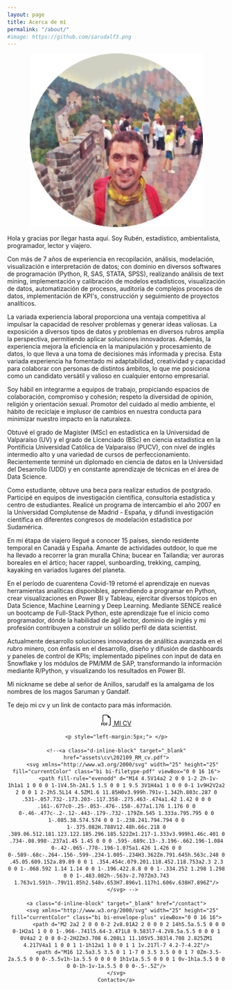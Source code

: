 ```yaml
---
layout: page
title: Acerca de mí
permalink: "/about/"
#image: https://github.com/sarudalf3.png
---
```


<div class="avatar self" style="text-align: center;">
    <img src="/assets/images/about_me.png"  style="width: 400px;"/>
</div>

Hola y gracias por llegar hasta aquí. Soy Rubén, estadístico, ambientalista, programador, lector y viajero. 

Con más de 7 años de experiencia en recopilación, análisis, modelación, visualización e interpretación de datos; con dominio en diversos softwares de programación (Python, R, SAS, STATA, SPSS), realizando análisis de text mining, implementación y calibración de modelos estadísticos, visualización de datos, automatización de procesos, auditoría de complejos procesos de datos, implementación de KPI's, construcción y seguimiento de proyectos analíticos.

La variada experiencia laboral proporciona una ventaja competitiva al impulsar la capacidad de resolver problemas y generar ideas valiosas. La exposición a diversos tipos de datos y problemas en diversos rubros amplía la perspectiva, permitiendo aplicar soluciones innovadoras. Además, la experiencia mejora la eficiencia en la manipulación y procesamiento de datos, lo que lleva a una toma de decisiones más informada y precisa. Esta variada experiencia ha fomentado mi adaptabilidad, creatividad y capacidad para colaborar con personas de distintos ámbitos, lo que me posiciona como un candidato versátil y valioso en cualquier entorno empresarial.

Soy hábil en integrarme a equipos de trabajo, propiciando espacios de colaboración, compromiso y cohesión; respeto la diversidad de opinión, religión y orientación sexual. Promotor del cuidado al medio ambiente, el hábito de reciclaje e implusor de cambios en nuestra conducta para minimizar nuestro impacto en la naturaleza.

<!--Estadístico, Magíster en estadística (U. Valparaíso) y licenciado en ciencia estadística (U. Católica de Valparaíso), con amplia experiencia en bases de datos en diversos lenguajes de programación (SAS, STATA, R, Python, SQL, MS Access, SPSS modeler), desarrollo en modelos de regresión, análisis multivariado, series de tiempo y algoritmos de machine learning; orientación al desarrollo de herramientas efectivas de visualización de datos, implementación de indicadores de desempeño, automatización de procesos y aprendizaje continuo en el campo de data science; con nivel de inglés avanzado. Con más de 5 años de experiencia, el desempeño mostrado da cuenta de una alta orientación a resultados y a la mejora continua, rápida adaptación, capacidad de gestión, excelencia en el servicio al cliente interno y habilidad para integrarse a equipos de trabajo, propiciando un clima laboral de colaboración, compromiso y cohesión.-->

Obtuvé el grado de Magíster (MSc) en estadística en la Universidad de Valparaíso (UV) y el grado de Licenciado (BSc) en ciencia estadística en la Pontificia Universidad Católica de Valparaíso (PUCV), con nivel de inglés intermedio alto y una variedad de cursos de perfeccionamiento. Recientemente terminé un diplomado en ciencia de datos en la Universidad del Desarrollo (UDD) y en constante aprendizaje de técnicas en el área de Data Science.

Como estudiante, obtuve una beca para realizar estudios de postgrado. Participé en equipos de investigación científica, consultoria estadística y centro de estudiantes. Realicé un programa de intercambio el año 2007 en la Universidad Complutense de Madrid - España, y difundí investigación científica en diferentes congresos de modelación estadística por Sudamérica.

En mi étapa de viajero llegué a conocer 15 países, siendo residente temporal en Canadá y España. Amante de actividades outdoor, lo que me ha llevado a recorrer la gran muralla China; bucear en Tailandia; ver auroras boreales en el ártico; hacer rappel, sunboarding, trekking, camping, kayaking en variados lugares del planeta. 

En el período de cuarentena Covid-19 retomé el aprendizaje en nuevas herramientas analíticas disponibles, aprendiendo a programar en Python, crear visualizaciones en Power BI y Tableau, ejercitar diversos tópicos en Data Science, Machine Learning y Deep Learning. Mediante SENCE realicé un bootcamp de Full-Stack Python, este aprendizaje fue el inicio como programador, dónde la habilidad de ágil lector, dominio de inglés y mi profesión contribuyen a construir un sólido perfil de data scientist.

Actualmente desarrollo soluciones innovadoras de análitica avanzada en el rubro minero, con énfasis en el desarrollo, diseño y difusión de dashboards y paneles de control de KPIs; implementado pipelines con input de data en Snowflake y los módulos de PM/MM de SAP, transformando la información mediante R/Python, y visualizando los resultados en Power BI.

<!--En el período de cuarentena Covid-19 comencé el proceso de continuous learning; mediante una licencia de Coursera aprendí a programar en Python, crear visualizaciones en Power BI y Tableau, ejercitar diversos tópicos en Data Science, Machine Learning y Deep Learning. Mediante SENCE realicé un bootcamp de Full-Stack Python. Este aprendizaje fue el inicio como programador, dónde la habilidad de ágil lector, dominio de inglés y mi profesión contribuyen a construir un sólido perfil como Data Scientist.-->

Mi nickname se debe al señor de Anillos, sarudalf es la amalgama de los nombres de los magos Saruman y Gandalf.

Te dejo mi cv y un link de contacto para más información.

<center>
    <a class="d-inline-block" target="_blank" href="/assets/cv/Resume_Ruben_Miranda.pdf">
        <svg xmlns="http://www.w3.org/2000/svg" width="25" height="25" fill="currentColor" class="bi bi-filetype-pdf" viewBox="0 0 16 16">
            <path fill-rule="evenodd" d="M14 4.5V14a2 2 0 0 1-2 2h-1v-1h1a1 1 0 0 0 1-1V4.5h-2A1.5 1.5 0 0 1 9.5 3V1H4a1 1 0 0 0-1 1v9H2V2a2 2 0 0 1 2-2h5.5L14 4.5ZM1.6 11.85H0v3.999h.791v-1.342h.803c.287 0 .531-.057.732-.173.203-.117.358-.275.463-.474a1.42 1.42 0 0 0 .161-.677c0-.25-.053-.476-.158-.677a1.176 1.176 0 0 0-.46-.477c-.2-.12-.443-.179-.732-.179Zm.545 1.333a.795.795 0 0 1-.085.38.574.574 0 0 1-.238.241.794.794 0 0 1-.375.082H.788V12.48h.66c.218 0 .389.06.512.181.123.122.185.296.185.522Zm1.217-1.333v3.999h1.46c.401 0 .734-.08.998-.237a1.45 1.45 0 0 0 .595-.689c.13-.3.196-.662.196-1.084 0-.42-.065-.778-.196-1.075a1.426 1.426 0 0 0-.589-.68c-.264-.156-.599-.234-1.005-.234H3.362Zm.791.645h.563c.248 0 .45.05.609.152a.89.89 0 0 1 .354.454c.079.201.118.452.118.753a2.3 2.3 0 0 1-.068.592 1.14 1.14 0 0 1-.196.422.8.8 0 0 1-.334.252 1.298 1.298 0 0 1-.483.082h-.563v-2.707Zm3.743 1.763v1.591h-.79V11.85h2.548v.653H7.896v1.117h1.606v.638H7.896Z"/>
        </svg> MI CV
    </a>

    <p style="left-margin:5px;"> </p>

    <!--<a class="d-inline-block" target="_blank" href="assets\cv\202109_RM_cv.pdf">
        <svg xmlns="http://www.w3.org/2000/svg" width="25" height="25" fill="currentColor" class="bi bi-filetype-pdf" viewBox="0 0 16 16">
            <path fill-rule="evenodd" d="M14 4.5V14a2 2 0 0 1-2 2h-1v-1h1a1 1 0 0 0 1-1V4.5h-2A1.5 1.5 0 0 1 9.5 3V1H4a1 1 0 0 0-1 1v9H2V2a2 2 0 0 1 2-2h5.5L14 4.5ZM1.6 11.85H0v3.999h.791v-1.342h.803c.287 0 .531-.057.732-.173.203-.117.358-.275.463-.474a1.42 1.42 0 0 0 .161-.677c0-.25-.053-.476-.158-.677a1.176 1.176 0 0 0-.46-.477c-.2-.12-.443-.179-.732-.179Zm.545 1.333a.795.795 0 0 1-.085.38.574.574 0 0 1-.238.241.794.794 0 0 1-.375.082H.788V12.48h.66c.218 0 .389.06.512.181.123.122.185.296.185.522Zm1.217-1.333v3.999h1.46c.401 0 .734-.08.998-.237a1.45 1.45 0 0 0 .595-.689c.13-.3.196-.662.196-1.084 0-.42-.065-.778-.196-1.075a1.426 1.426 0 0 0-.589-.68c-.264-.156-.599-.234-1.005-.234H3.362Zm.791.645h.563c.248 0 .45.05.609.152a.89.89 0 0 1 .354.454c.079.201.118.452.118.753a2.3 2.3 0 0 1-.068.592 1.14 1.14 0 0 1-.196.422.8.8 0 0 1-.334.252 1.298 1.298 0 0 1-.483.082h-.563v-2.707Zm3.743 1.763v1.591h-.79V11.85h2.548v.653H7.896v1.117h1.606v.638H7.896Z"/>
        </svg> -->

    <a class="d-inline-block" target="_blank" href="/contact">
        <svg xmlns="http://www.w3.org/2000/svg" width="25" height="25" fill="currentColor" class="bi bi-envelope-plus" viewBox="0 0 16 16">
            <path d="M2 2a2 2 0 0 0-2 2v8.01A2 2 0 0 0 2 14h5.5a.5.5 0 0 0 0-1H2a1 1 0 0 1-.966-.741l5.64-3.471L8 9.583l7-4.2V8.5a.5.5 0 0 0 1 0V4a2 2 0 0 0-2-2H2Zm3.708 6.208L1 11.105V5.383l4.708 2.825ZM1 4.217V4a1 1 0 0 1 1-1h12a1 1 0 0 1 1 1v.217l-7 4.2-7-4.2Z"/>
            <path d="M16 12.5a3.5 3.5 0 1 1-7 0 3.5 3.5 0 0 1 7 0Zm-3.5-2a.5.5 0 0 0-.5.5v1h-1a.5.5 0 0 0 0 1h1v1a.5.5 0 0 0 1 0v-1h1a.5.5 0 0 0 0-1h-1v-1a.5.5 0 0 0-.5-.5Z"/>
        </svg>    
    Contacto</a>
</center>
